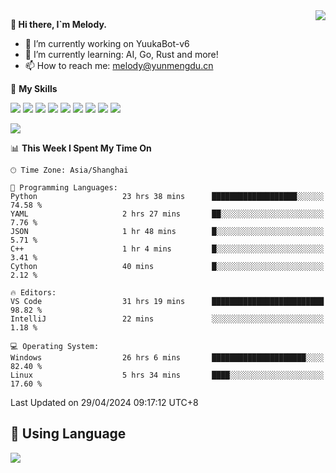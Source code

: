 <a href="#">
  <img align="right" src="https://github-readme-stats.vercel.app/api?username=melodyyuuka&count_private=true&show_icons=true" />
</a>

**👋 Hi there, I`m Melody.**

- 🔭 I’m currently working on YuukaBot-v6
- 🌱 I’m currently learning: AI, Go, Rust and more!
- 📫 How to reach me: melody@yunmengdu.cn

🌟 **My Skills** 

![](https://img.shields.io/badge/-Python-3e74a2?style=flat-square&logo=Python&logoColor=fff)
![](https://img.shields.io/badge/-Java-007396?style=flat-square&logo=OpenJDK&logoColor=fff)
![](https://img.shields.io/badge/-Node.js-339933?style=flat-square&logo=Node.js&logoColor=fff)
![](https://img.shields.io/badge/-Git-f05032?style=flat-square&logo=git&logoColor=fff)
![](https://img.shields.io/badge/-PostgreSQL-4169e1?style=flat-square&logo=PostgreSQL&logoColor=fff)
![](https://img.shields.io/badge/-Rust-000000?style=flat-square&logo=rust&logoColor=fff)
![](https://img.shields.io/badge/-VSCode-007acc?style=flat-square&logo=Visual-Studio-Code&logoColor=fff)
![](https://img.shields.io/badge/-FastAPI-009688?style=flat-square&logo=FastAPI&logoColor=fff)
![](https://img.shields.io/badge/-Linux-000000?style=flat-square&logo=Linux&logoColor=fff)


![](https://wakatime.com/badge/user/fa6dc0e2-47c5-4d2d-ae45-69fec6f2122c.svg)

<!--START_SECTION:waka-->
📊 **This Week I Spent My Time On** 

```text
🕑︎ Time Zone: Asia/Shanghai

💬 Programming Languages: 
Python                   23 hrs 38 mins      ███████████████████░░░░░░   74.58 % 
YAML                     2 hrs 27 mins       ██░░░░░░░░░░░░░░░░░░░░░░░    7.76 % 
JSON                     1 hr 48 mins        █░░░░░░░░░░░░░░░░░░░░░░░░    5.71 % 
C++                      1 hr 4 mins         █░░░░░░░░░░░░░░░░░░░░░░░░    3.41 % 
Cython                   40 mins             █░░░░░░░░░░░░░░░░░░░░░░░░    2.12 % 

🔥 Editors: 
VS Code                  31 hrs 19 mins      █████████████████████████   98.82 % 
IntelliJ                 22 mins             ░░░░░░░░░░░░░░░░░░░░░░░░░    1.18 % 

💻 Operating System: 
Windows                  26 hrs 6 mins       █████████████████████░░░░   82.40 % 
Linux                    5 hrs 34 mins       ████░░░░░░░░░░░░░░░░░░░░░   17.60 % 
```


 Last Updated on 29/04/2024 09:17:12 UTC+8
<!--END_SECTION:waka-->

## 🥰 **Using Language**

![](https://github-readme-stats.vercel.app/api/wakatime?username=MelodyYuyuko&layout=compact&hide_border=true)
